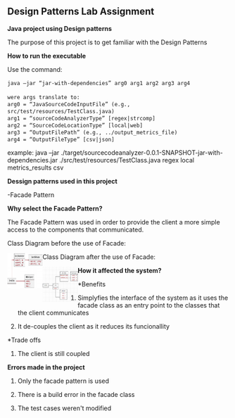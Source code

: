 
## <a name="design patterns-lab-assignment"></a>Design Patterns Lab Assignment

**Java project using Design patterns**

The purpose of this project is to get familiar with the Design Patterns


**How to run the executable**

Use the command:

	java –jar “jar-with-dependencies” arg0 arg1 arg2 arg3 arg4
	
	were args translate to: 	
	arg0 = “JavaSourceCodeInputFile” (e.g., src/test/resources/TestClass.java)
	arg1 = “sourceCodeAnalyzerType” [regex|strcomp]
	arg2 = “SourceCodeLocationType” [local|web]
	arg3 = “OutputFilePath” (e.g., ../output_metrics_file)
	arg4 = “OutputFileType” [csv|json]
	
example: 
	java –jar ./target/sourcecodeanalyzer-0.0.1-SNAPSHOT-jar-with-dependencies.jar ./src/test/resources/TestClass.java regex local metrics_results csv

**Dessign patterns used in this project**

-Facade Pattern

**Why select the Facade Pattern?**

The Facade Pattern was used in order to provide the client a more simple access to the components that communicated.

Class Diagram before the use of Facade:

<img align="left" width="80" height="80" src="media/before.png">




Class Diagram after the use of Facade:

<img align="left" width="80" height="80" src="media/after.png">



 
**How it affected the system?**

*Benefits

1. Simplyfies the interface of the system as it uses the facade class as an entry point to the classes that the client communicates

2. It de-couples the client as it reduces its funcionallity 

*Trade offs

1. The client is still coupled

**Errors made in the project**

1. Only the facade pattern is used 

2. There is a build error in the facade class

3. The test cases weren't modified




